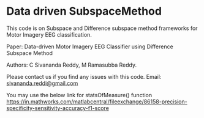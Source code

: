 # Data driven SubspaceMethod
This code is on Subspace and Difference subspace method frameworks for Motor Imagery EEG classification.

Paper: Data-driven Motor Imagery EEG Classifier using Difference Subspace Method

Authors: C Sivananda Reddy, M Ramasubba Reddy.

Please contact us if you find any issues with this code.
Email: sivananda.reddi@gmail.com

You may use the below link for statsOfMeasure() function
https://in.mathworks.com/matlabcentral/fileexchange/86158-precision-specificity-sensitivity-accuracy-f1-score
